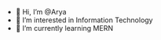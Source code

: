 - 👋 Hi, I’m @Arya
- 👀 I’m interested in Information Technology 
- 🌱 I’m currently learning MERN
<!---
aryaindian/aryaindian is a ✨ special ✨ repository because its `README.md` (this file) appears on your GitHub profile.
You can click the Preview link to take a look at your changes.
--->
